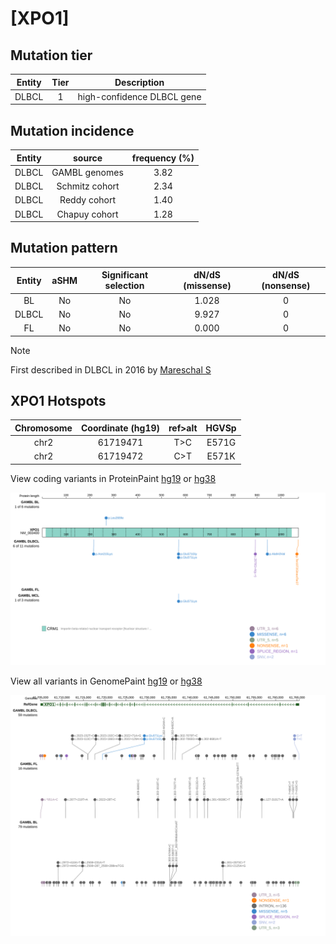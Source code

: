 # [XPO1]

## Mutation tier

|Entity|Tier|Description               |
|:------:|:----:|--------------------------|
|DLBCL |1   |high-confidence DLBCL gene|
## Mutation incidence

|Entity|source        |frequency (%)|
|:------:|:--------------:|:-------------:|
|DLBCL |GAMBL genomes |3.82         |
|DLBCL |Schmitz cohort|2.34         |
|DLBCL |Reddy cohort  |1.40         |
|DLBCL |Chapuy cohort |1.28         |

## Mutation pattern

|Entity|aSHM|Significant selection|dN/dS (missense)|dN/dS (nonsense)|
|:------:|:----:|:---------------------:|:----------------:|:----------------:|
|BL    |No  |No                   |1.028           |0               |
|DLBCL |No  |No                   |9.927           |0               |
|FL    |No  |No                   |0.000           |0               |


> [!NOTE]
> First described in DLBCL in 2016 by [Mareschal S](https://pubmed.ncbi.nlm.nih.gov/26608593)


 ## XPO1 Hotspots

| Chromosome |Coordinate (hg19) | ref>alt | HGVSp | 
 | :---:| :---: | :--: | :---: |
| chr2 | 61719471 | T>C | E571G |
| chr2 | 61719472 | C>T | E571K |

View coding variants in ProteinPaint [hg19](https://www.bcgsc.ca/downloads/morinlab/GAMBL/test/genes/XPO1_protein.html)  or [hg38](https://www.bcgsc.ca/downloads/morinlab/GAMBL/test/genes/XPO1_protein_hg38.html)

![image](images/proteinpaint/XPO1_NM_003400.svg)

View all variants in GenomePaint [hg19](https://www.bcgsc.ca/downloads/morinlab/GAMBL/test/genes/XPO1.html)  or [hg38](https://www.bcgsc.ca/downloads/morinlab/GAMBL/test/genes/XPO1_hg38.html)

![image](images/proteinpaint/XPO1.svg)
